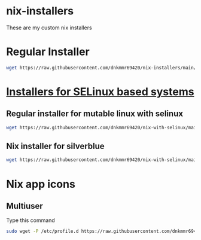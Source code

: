 # nix-installers
These are my custom nix installers

# Regular Installer

```bash
wget https://raw.githubusercontent.com/dnkmmr69420/nix-installers/main/regular-installer-no-selinux.sh && chmod a+x ./regular-installer-no-selinux.sh && ./regular-installer-no-selinux.sh ; rm ./regular-installer-no-selinux.sh
```

# [Installers for SELinux based systems](https://github.com/dnkmmr69420/nix-with-selinux)

## Regular installer for mutable linux with selinux

```bash
wget https://raw.githubusercontent.com/dnkmmr69420/nix-with-selinux/main/regular-installer.sh && chmod a+x ./regular-installer.sh && ./regular-installer.sh ; rm ./regular-installer.sh
```

## Nix installer for silverblue

```bash
wget https://raw.githubusercontent.com/dnkmmr69420/nix-with-selinux/main/silverblue-installer.sh && chmod a+x ./silverblue-installer.sh && ./silverblue-installer.sh ; rm ./silverblue-installer.sh
```

# Nix app icons

## Multiuser

Type this command

```bash
sudo wget -P /etc/profile.d https://raw.githubusercontent.com/dnkmmr69420/nix-installers/main/nix-app-icons.sh
```
